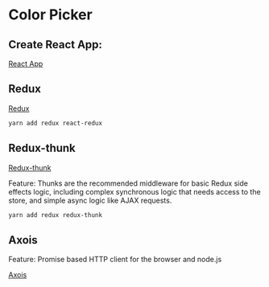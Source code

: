 # Color Picker

## Create React App: 

[React App](https://github.com/facebook/create-react-app)


## Redux

[Redux](https://github.com/reduxjs/redux)

```bash
yarn add redux react-redux
```


## Redux-thunk

[Redux-thunk](https://github.com/reduxjs/redux-thunk)

Feature: Thunks are the recommended middleware for basic Redux side effects logic, including complex synchronous logic that needs access to the store, and simple async logic like AJAX requests.

```bash
yarn add redux redux-thunk
```


## Axois

Feature: Promise based HTTP client for the browser and node.js

[Axois](https://github.com/axios/axios)


